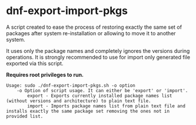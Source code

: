 # dnf-export-import-pkgs

A script created to ease the process of restoring exactly the same set of packages after system re-installation or allowing to move it to another system.

It uses only the package names and completely ignores the versions during operations. It is strongly recommended to use for import only generated file exported via this script.

**Requires root privileges to run.**

    Usage: sudo ./dnf-export-import-pkgs.sh -o option
        -o Option of script usage. It can either be 'export' or 'import'.
            export - Exports currently installed package names list (without versions and architecture) to plain text file.
            import - Imports package names list from plain text file and installs exactly the same package set removing the ones not in provided list.
